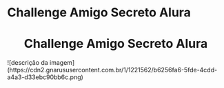 # Challenge Amigo Secreto Alura
<h1 align="center"> Challenge Amigo Secreto Alura </h1>
![descrição da imagem](https://cdn2.gnarususercontent.com.br/1/1221562/b6256fa6-5fde-4cdd-a4a3-d33ebc90bb6c.png)
